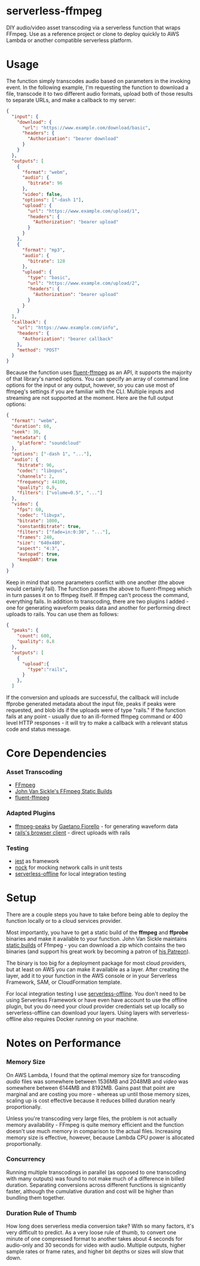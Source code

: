 # serverless-ffmpeg

DIY audio/video asset transcoding via a serverless function that wraps FFmpeg. Use as a reference project or clone to deploy quickly to AWS Lambda or another compatible serverless platform.

# Usage

The function simply transcodes audio based on parameters in the invoking event. In the following example, I'm requesting the function to download a file, transcode it to two different audio formats, upload both of those results to separate URLs, and make a callback to my server:
```json
{
  "input": {
    "download": {
      "url": "https://www.example.com/download/basic",
      "headers": {
        "Authorization": "bearer download"
      }
    }
  },
  "outputs": [
    {
      "format": "webm",
      "audio": {
        "bitrate": 96
      },
      "video": false,
      "options": ["-dash 1"],
      "upload": {
        "url": "https://www.example.com/upload/1",
        "headers": {
          "Authorization": "bearer upload"
        }
      }
    },
    {
      "format": "mp3",
      "audio": {
        "bitrate": 128
      },
      "upload": {
        "type": "basic",
        "url": "https://www.example.com/upload/2",
        "headers": {
          "Authorization": "bearer upload"
        }
      }
    }
  ],
  "callback": {
    "url": "https://www.example.com/info",
    "headers": {
      "Authorization": "bearer callback"
    },
    "method": "POST"
  }
}
```

Because the function uses [fluent-ffmpeg](https://github.com/fluent-ffmpeg/node-fluent-ffmpeg) as an API, it supports the majority of that library's named options. You can specify an array of command line options for the input or any output, however, so you can use most of ffmpeg's settings if you are familiar with the CLI. Multiple inputs and streaming are not supported at the moment. Here are the full output options:
```json
{
  "format": "webm",
  "duration": 60,
  "seek": 30,
  "metadata": {
    "platform": "soundcloud"
  },
  "options": ["-dash 1", "..."],
  "audio": {
    "bitrate": 96,
    "codec": "libopus",
    "channels": 2,
    "frequency": 44100,
    "quality": 0.9,
    "filters": ["volume=0.5", "..."]
  },
  "video": {
    "fps": 60,
    "codec": "libvpx",
    "bitrate": 1000,
    "constantBitrate": true,
    "filters": ["fade=in:0:30", "..."],
    "frames": 240,
    "size": "640x480",
    "aspect": "4:3",
    "autopad": true,
    "keepDAR": true
  }
}
```

Keep in mind that some parameters conflict with one another (the above would certainly fail). The function passes the above to fluent-ffmpeg which in turn passes it on to ffmpeg itself. If ffmpeg can't process the command, everything fails. In addition to transcoding, there are two plugins I added - one for generating waveform peaks data and another for performing direct uploads to rails. You can use them as follows:

```json
{
  "peaks": {
    "count": 600,
    "quality": 0.8
  },
  "outputs": [
    {
      "upload":{
        "type":"rails",
      }
    },
  ]
```
If the conversion and uploads are successful, the callback will include ffprobe generated metadata about the input file, peaks if peaks were requested, and blob ids if the uploads were of type "rails." If the function fails at any point - usually due to an ill-formed ffmpeg command or 400 level HTTP responses - it will try to make a callback with a relevant status code and status message. 

# Core Dependencies
### Asset Transcoding
- [FFmpeg](https://ffmpeg.org/)
- [John Van Sickle's FFmpeg Static Builds](https://johnvansickle.com/ffmpeg/)
- [fluent-ffmpeg](https://github.com/fluent-ffmpeg/node-fluent-ffmpeg) 

### Adapted Plugins
- [ffmpeg-peaks](https://github.com/t4nz/ffmpeg-peaks) by [Gaetano Fiorello](https://github.com/t4nz) - for generating waveform data
- [rails's browser client](https://github.com/rails/rails/tree/master/activestorage/app/javascript/activestorage) - direct uploads with rails


### Testing
- [jest](https://github.com/facebook/jest) as framework 
- [nock](https://github.com/nock/nock) for mocking network calls in unit tests
- [serverless-offline](https://github.com/dherault/serverless-offline) for local integration testing

# Setup
There are a couple steps you have to take before being able to deploy the function locally or to a cloud services provider.

Most importantly, you have to get a static build of the **ffmpeg** and **ffprobe** binaries and make it available to your function. John Van Sickle maintains [static builds](https://johnvansickle.com/ffmpeg/) of Ffmpeg - you can download a zip which contains the two binaries (and support his great work by becoming a patron of [his Patreon](https://www.patreon.com/johnvansickle)). 

The binary is too big for a deployment package for most cloud providers, but at least on AWS you can make it available as a layer. After creating the layer, add it to your function in the AWS console or in your Serverless Framework, SAM, or CloudFormation template.

For local integration testing I use [serverless-offline](https://github.com/dherault/serverless-offline). You don't need to be using Serverless Framework or have even have account to use the offline plugin, but you do need your cloud provider credentials set up locally so serverless-offline can download your layers. Using layers with serverless-offline also requires Docker running on your machine.

# Notes on Performance

### Memory Size 
On AWS Lambda, I found that the optimal memory size for transcoding _audio_ files was somewhere between 1536MB and 2048MB and _video_ was somewhere between 6144MB and 8192MB. Gains past that point are marginal and are costing you more - whereas up until those memory sizes, scaling up is cost effective because it reduces billled duration nearly proportionally. 

Unless you're transcoding very large files, the problem is not actually memory availability - FFmpeg is quite memory efficient and the function doesn't use much memory in comparison to the actual files. Increasing memory size is effective, however, because Lambda CPU power is allocated proportionally.

### Concurrency
Running multiple transcodings in parallel (as opposed to one transcoding with many outputs) was found to not make much of a difference in billed duration. Separating conversions across different functions is signicantly faster, although the cumulative duration and cost will be higher than bundling them together.

### Duration Rule of Thumb

How long does serverless media conversion take? With so many factors, it's very difficult to predict. As a very loose rule of thumb, to convert one minute of one compressed format to another takes about 4 seconds for audio-only and 30 seconds for video with audio. Multiple outputs, higher sample rates or frame rates, and higher bit depths or sizes will slow that down.